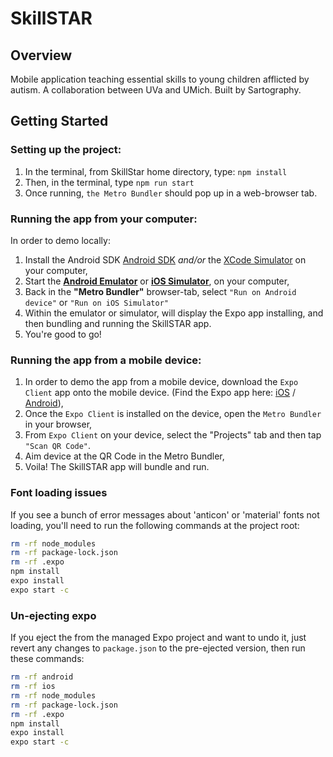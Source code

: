 # SkillSTAR

## Overview

Mobile application teaching essential skills to young children afflicted by autism. A collaboration between UVa and
UMich. Built by Sartography.

## Getting Started

### Setting up the project:

1. In the terminal, from SkillStar home directory, type: `npm install`
2. Then, in the terminal, type `npm run start`
3. Once running, `the Metro Bundler` should pop up in a web-browser tab.

### Running the app from your computer:

In order to demo locally:

1. Install the Android SDK [Android SDK](https://developer.android.com/studio) _and/or_ the
   [XCode Simulator](https://developer.apple.com/documentation/xcode/running_your_app_in_the_simulator_or_on_a_device)
   on your computer,
2. Start the [**Android Emulator**](https://developer.android.com/studio/run/emulator) or
   [**iOS Simulator**](https://developer.apple.com/documentation/xcode/running_your_app_in_the_simulator_or_on_a_device),
   on your computer,
3. Back in the **"Metro Bundler"** browser-tab, select `"Run on Android device"` or `"Run on iOS Simulator"`
4. Within the emulator or simulator, will display the Expo app installing, and then bundling and running the SkillSTAR
   app.
5. You're good to go!

### Running the app from a mobile device:

1. In order to demo the app from a mobile device, download the `Expo Client` app onto the mobile device. (Find the Expo
   app here: [iOS](https://apps.apple.com/us/app/expo-client/id982107779) /
   [Android](https://play.google.com/store/apps/details?id=host.exp.exponent)),
2. Once the `Expo Client` is installed on the device, open the `Metro Bundler` in your browser,
3. From `Expo Client` on your device, select the "Projects" tab and then tap `"Scan QR Code"`.
4. Aim device at the QR Code in the Metro Bundler,
5. Voila! The SkillSTAR app will bundle and run.

### Font loading issues

If you see a bunch of error messages about 'anticon' or 'material' fonts not loading, you'll need to run the following
commands at the project root:

```bash
rm -rf node_modules
rm -rf package-lock.json
rm -rf .expo
npm install
expo install
expo start -c
```

### Un-ejecting expo

If you eject the from the managed Expo project and want to undo it, just revert any changes to `package.json` to the
pre-ejected version, then run these commands:

```bash
rm -rf android
rm -rf ios
rm -rf node_modules
rm -rf package-lock.json
rm -rf .expo
npm install
expo install
expo start -c
```

